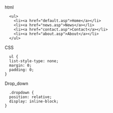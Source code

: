 html
      
      <ul>
        <li><a href="default.asp">Home</a></li>
        <li><a href="news.asp">News</a></li>
        <li><a href="contact.asp">Contact</a></li>
        <li><a href="about.asp">About</a></li>
      </ul>

CSS

      ul {
      list-style-type: none;
      margin: 0;
      padding: 0;
    }

Drop_down

      .dropdown {
      position: relative;
      display: inline-block;
    }

    
